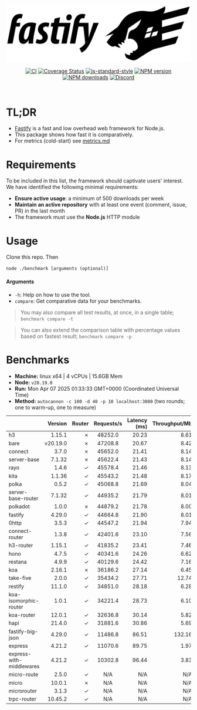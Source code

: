 <div align="center">
  <img src="https://github.com/fastify/graphics/raw/HEAD/fastify-landscape-outlined.svg" width="650" height="auto"/>
</div>

<div align="center">

[![CI](https://github.com/fastify/fastify/workflows/ci/badge.svg)](https://github.com/fastify/fastify/actions/workflows/ci.yml)
[![Coverage Status](https://coveralls.io/repos/github/fastify/fastify/badge.svg?branch=master)](https://coveralls.io/github/fastify/fastify?branch=master)
[![js-standard-style](https://img.shields.io/badge/code%20style-standard-brightgreen.svg?style=flat)](http://standardjs.com/)
[![NPM version](https://img.shields.io/npm/v/fastify.svg?style=flat)](https://www.npmjs.com/package/fastify)
[![NPM downloads](https://img.shields.io/npm/dm/fastify.svg?style=flat)](https://www.npmjs.com/package/fastify) [![Discord](https://img.shields.io/discord/725613461949906985)](https://discord.gg/fastify)

</div>
<br />

# TL;DR

* [Fastify](https://github.com/fastify/fastify) is a fast and low overhead web framework for Node.js.
* This package shows how fast it is comparatively.
* For metrics (cold-start) see [metrics.md](./METRICS.md)

# Requirements

To be included in this list, the framework should captivate users' interest. We have identified the following minimal requirements:
- **Ensure active usage**: a minimum of 500 downloads per week
- **Maintain an active repository** with at least one event (comment, issue, PR) in the last month
- The framework must use the **Node.js** HTTP module

# Usage

Clone this repo. Then 

```
node ./benchmark [arguments (optional)]
```

#### Arguments

* `-h`: Help on how to use the tool.
* `compare`: Get comparative data for your benchmarks.

> You may also compare all test results, at once, in a single table; `benchmark compare -t`

> You can also extend the comparison table with percentage values based on fastest result; `benchmark compare -p`
# Benchmarks

* __Machine:__ linux x64 | 4 vCPUs | 15.6GB Mem
* __Node:__ `v20.19.0`
* __Run:__ Mon Apr 07 2025 01:33:33 GMT+0000 (Coordinated Universal Time)
* __Method:__ `autocannon -c 100 -d 40 -p 10 localhost:3000` (two rounds; one to warm-up, one to measure)

|                          | Version  | Router | Requests/s | Latency (ms) | Throughput/Mb |
| :--                      | --:      | --:    | :-:        | --:          | --:           |
| h3                       | 1.15.1   | ✗      | 48252.0    | 20.23        | 8.61          |
| bare                     | v20.19.0 | ✗      | 47208.8    | 20.67        | 8.42          |
| connect                  | 3.7.0    | ✗      | 45652.0    | 21.41        | 8.14          |
| server-base              | 7.1.32   | ✗      | 45622.4    | 21.43        | 8.14          |
| rayo                     | 1.4.6    | ✓      | 45578.4    | 21.46        | 8.13          |
| kita                     | 1.1.36   | ✓      | 45543.2    | 21.48        | 8.17          |
| polka                    | 0.5.2    | ✓      | 45068.8    | 21.69        | 8.04          |
| server-base-router       | 7.1.32   | ✓      | 44935.2    | 21.79        | 8.01          |
| polkadot                 | 1.0.0    | ✗      | 44879.2    | 21.78        | 8.00          |
| fastify                  | 4.29.0   | ✓      | 44664.8    | 21.90        | 8.01          |
| 0http                    | 3.5.3    | ✓      | 44547.2    | 21.94        | 7.94          |
| connect-router           | 1.3.8    | ✓      | 42401.6    | 23.10        | 7.56          |
| h3-router                | 1.15.1   | ✓      | 41835.2    | 23.41        | 7.46          |
| hono                     | 4.7.5    | ✓      | 40341.6    | 24.26        | 6.62          |
| restana                  | 4.9.9    | ✓      | 40129.6    | 24.42        | 7.16          |
| koa                      | 2.16.1   | ✗      | 36186.2    | 27.14        | 6.45          |
| take-five                | 2.0.0    | ✓      | 35434.2    | 27.71        | 12.74         |
| restify                  | 11.1.0   | ✓      | 34851.0    | 28.18        | 6.28          |
| koa-isomorphic-router    | 1.0.1    | ✓      | 34221.4    | 28.73        | 6.10          |
| koa-router               | 12.0.1   | ✓      | 32636.8    | 30.14        | 5.82          |
| hapi                     | 21.4.0   | ✓      | 31881.6    | 30.86        | 5.69          |
| fastify-big-json         | 4.29.0   | ✓      | 11486.8    | 86.51        | 132.16        |
| express                  | 4.21.2   | ✓      | 11070.6    | 89.75        | 1.97          |
| express-with-middlewares | 4.21.2   | ✓      | 10302.8    | 96.44        | 3.83          |
| micro-route              | 2.5.0    | ✓      | N/A        | N/A          | N/A           |
| micro                    | 10.0.1   | ✗      | N/A        | N/A          | N/A           |
| microrouter              | 3.1.3    | ✓      | N/A        | N/A          | N/A           |
| trpc-router              | 10.45.2  | ✓      | N/A        | N/A          | N/A           |
